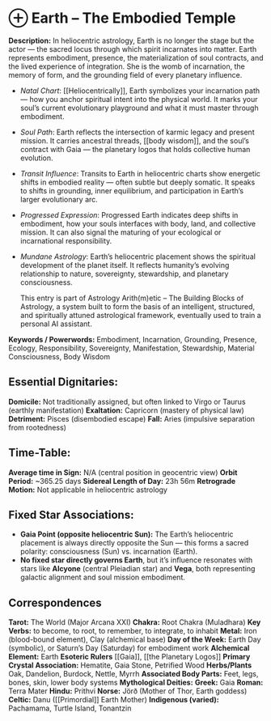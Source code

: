 # ⊕ Earth – The Embodied Temple

**Description:**
In heliocentric astrology, Earth is no longer the stage but the actor — the sacred locus through which spirit incarnates into matter.  Earth represents embodiment, presence, the materialization of soul contracts, and the lived experience of integration.  She is the womb of incarnation, the memory of form, and the grounding field of every planetary influence.

- *Natal Chart*: [[Heliocentrically]], Earth symbolizes your incarnation path — how you anchor spiritual intent into the physical world.  It marks your soul’s current evolutionary playground and what it must master through embodiment.

- *Soul Path*: Earth reflects the intersection of karmic legacy and present mission.  It carries ancestral threads, [[body wisdom]], and the soul’s contract with Gaia — the planetary logos that holds collective human evolution.

- *Transit Influence*: Transits to Earth in heliocentric charts show energetic shifts in embodied reality — often subtle but deeply somatic.  It speaks to shifts in grounding, inner equilibrium, and participation in Earth’s larger evolutionary arc.

- *Progressed Expression*: Progressed Earth indicates deep shifts in embodiment, how your souls interfaces with body, land, and collective mission.  It can also signal the maturing of your ecological or incarnational responsibility.

- *Mundane Astrology*: Earth’s heliocentric placement shows the spiritual development of the planet itself.  It reflects humanity’s evolving relationship to nature, sovereignty, stewardship, and planetary consciousness.

	This entry is part of Astrology Arith(m)etic – The Building Blocks of Astrology, a system built to form the basis of an intelligent, structured, and spiritually attuned astrological framework, eventually used to train a personal AI assistant.

**Keywords / Powerwords:**
Embodiment, Incarnation, Grounding, Presence, Ecology, Responsibility, Sovereignty, Manifestation, Stewardship, Material Consciousness, Body Wisdom
## Essential Dignitaries:

**Domicile:** Not traditionally assigned, but often linked to Virgo or Taurus (earthly manifestation)
**Exaltation:** Capricorn (mastery of physical law)
**Detriment:** Pisces (disembodied escape)
**Fall:** Aries (impulsive separation from rootedness)

## Time-Table:

**Average time in Sign:** N/A (central position in geocentric view)
**Orbit Period:** ~365.25 days
**Sidereal Length of Day:** 23h 56m
**Retrograde Motion:** Not applicable in heliocentric astrology

## Fixed Star Associations:
  
- **Gaia Point (opposite heliocentric Sun):** The Earth’s heliocentric placement is always directly opposite the Sun — this forms a sacred polarity: consciousness (Sun) vs. incarnation (Earth).
- **No fixed star directly governs Earth**, but it’s influence resonates with stars like **Alcyone** (central Pleiadian star) and **Vega**, both representing galactic alignment and soul mission embodiment.
## Correspondences

**Tarot:** The World (Major Arcana XXI)
**Chakra:** Root Chakra (Muladhara)
**Key Verbs:** to become, to root, to remember, to integrate, to inhabit
**Metal:** Iron (blood-bound element), Clay (alchemical base)
**Day of the Week:** Earth Day (symbolic), or Saturn’s Day (Saturday) for embodiment work
**Alchemical Element:** Earth
**Esoteric Rulers** [[Gaia]], [[the Planetary Logos]]
**Primary Crystal Association:** Hematite, Gaia Stone, Petrified Wood
**Herbs/Plants** Oak, Dandelion, Burdock, Nettle, Myrrh
**Associated Body Parts:** Feet, legs, bones, skin, lower body systems
**Mythological Deities:**
   **Greek:** Gaia
   **Roman:** Terra Mater
   **Hindu:** Prithvi
   **Norse:** Jörð (Mother of Thor, Earth goddess)
   **Celtic:** Danu ([[Primordial]] Earth Mother)
   **Indigenous (varied):** Pachamama, Turtle Island, Tonantzin